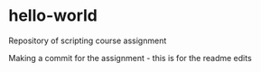 # hello-world
Repository of scripting course assignment


Making a commit for the assignment - this is for the readme edits
